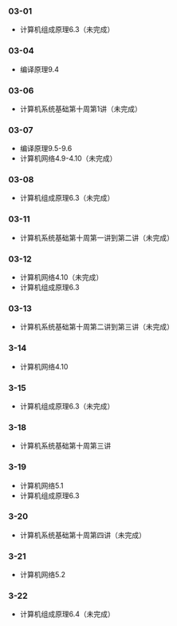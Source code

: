 ### 03-01
* 计算机组成原理6.3（未完成）
### 03-04
* 编译原理9.4
### 03-06
* 计算机系统基础第十周第1讲（未完成）
### 03-07
* 编译原理9.5-9.6
* 计算机网络4.9-4.10（未完成）
### 03-08
* 计算机组成原理6.3（未完成）
### 03-11
* 计算机系统基础第十周第一讲到第二讲（未完成）
### 03-12
* 计算机网络4.10（未完成）
* 计算机组成原理6.3
### 03-13
* 计算机系统基础第十周第二讲到第三讲（未完成）
### 3-14
* 计算机网络4.10
### 3-15
* 计算机组成原理6.3（未完成）
### 3-18
* 计算机系统基础第十周第三讲
### 3-19
* 计算机网络5.1
* 计算机组成原理6.3
### 3-20
* 计算机系统基础第十周第四讲（未完成）
### 3-21
* 计算机网络5.2
### 3-22
* 计算机组成原理6.4（未完成）